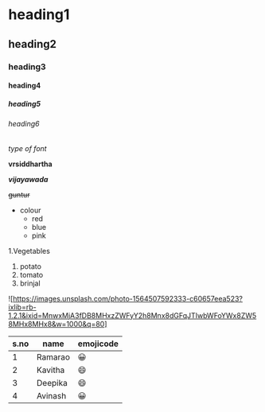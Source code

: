# heading1
## heading2
### heading3
#### heading4
##### heading5
###### heading6
*type of font*

**vrsiddhartha**

***vijayawada***

~~guntur~~

- colour
  - red
  - blue
  - pink
  
  

1.Vegetables
  1. potato
  2. tomato
  3. brinjal
 

      
![https://images.unsplash.com/photo-1564507592333-c60657eea523?ixlib=rb-1.2.1&ixid=MnwxMjA3fDB8MHxzZWFyY2h8Mnx8dGFqJTIwbWFoYWx8ZW58MHx8MHx8&w=1000&q=80]

s.no|name|emojicode
----|----|---------
1|Ramarao|:grinning:
2|Kavitha|:smile:
3|Deepika|:smile:
4|Avinash|:grinning:
